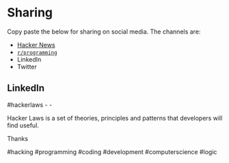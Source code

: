 # Sharing

Copy paste the below for sharing on social media. The channels are:

- [Hacker News](https://news.ycombinator.com)
- [`r/programming`](https://reddit.com/r/programming/)
- LinkedIn
- Twitter

## LinkedIn

#hackerlaws - <Law Name> - <Short Quote>

<Link>

Hacker Laws is a set of theories, principles and patterns that developers will find useful.

Thanks <person>

#hacking #programming #coding #development #computerscience #logic

